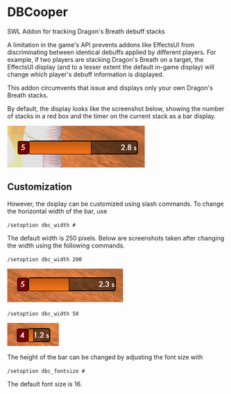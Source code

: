 # DBCooper
SWL Addon for tracking Dragon's Breath debuff stacks

A limitation in the game's API prevents addons like EffectsUI from discriminating between identical debuffs applied by different players. For example, if two players are stacking Dragon's Breath on a target, the EffectsUI display (and to a lesser extent the default in-game display) will change which player's debuff information is displayed.

This addon circumvents that issue and displays only your own Dragon's Breath stacks. 

By default, the display looks like the screenshot below, showing the number of stacks in a red box and the timer on the current stack as a bar display.

![Default Display](screens/dbc_250bar.PNG) 

## Customization
However, the dsiplay can be customized using slash commands. To change the horizontal width of the bar, use

`/setoption dbc_width #`

The default width is 250 pixels. Below are screenshots taken after changing the width using the following commands.

`/setoption dbc_width 200`

![Smaller Display](screens/dbc_200bar.PNG) 

`/setoption dbc_width 50`

![Tiny Display](screens/dbc_50bar.PNG) 

The height of the bar can be changed by adjusting the font size with

`/setoption dbc_fontsize #`

The default font size is 16.
